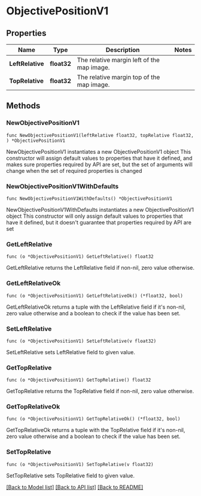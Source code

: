 # ObjectivePositionV1

## Properties

Name | Type | Description | Notes
------------ | ------------- | ------------- | -------------
**LeftRelative** | **float32** | The relative margin left of the map image. | 
**TopRelative** | **float32** | The relative margin top of the map image. | 

## Methods

### NewObjectivePositionV1

`func NewObjectivePositionV1(leftRelative float32, topRelative float32, ) *ObjectivePositionV1`

NewObjectivePositionV1 instantiates a new ObjectivePositionV1 object
This constructor will assign default values to properties that have it defined,
and makes sure properties required by API are set, but the set of arguments
will change when the set of required properties is changed

### NewObjectivePositionV1WithDefaults

`func NewObjectivePositionV1WithDefaults() *ObjectivePositionV1`

NewObjectivePositionV1WithDefaults instantiates a new ObjectivePositionV1 object
This constructor will only assign default values to properties that have it defined,
but it doesn't guarantee that properties required by API are set

### GetLeftRelative

`func (o *ObjectivePositionV1) GetLeftRelative() float32`

GetLeftRelative returns the LeftRelative field if non-nil, zero value otherwise.

### GetLeftRelativeOk

`func (o *ObjectivePositionV1) GetLeftRelativeOk() (*float32, bool)`

GetLeftRelativeOk returns a tuple with the LeftRelative field if it's non-nil, zero value otherwise
and a boolean to check if the value has been set.

### SetLeftRelative

`func (o *ObjectivePositionV1) SetLeftRelative(v float32)`

SetLeftRelative sets LeftRelative field to given value.


### GetTopRelative

`func (o *ObjectivePositionV1) GetTopRelative() float32`

GetTopRelative returns the TopRelative field if non-nil, zero value otherwise.

### GetTopRelativeOk

`func (o *ObjectivePositionV1) GetTopRelativeOk() (*float32, bool)`

GetTopRelativeOk returns a tuple with the TopRelative field if it's non-nil, zero value otherwise
and a boolean to check if the value has been set.

### SetTopRelative

`func (o *ObjectivePositionV1) SetTopRelative(v float32)`

SetTopRelative sets TopRelative field to given value.



[[Back to Model list]](../README.md#documentation-for-models) [[Back to API list]](../README.md#documentation-for-api-endpoints) [[Back to README]](../README.md)


